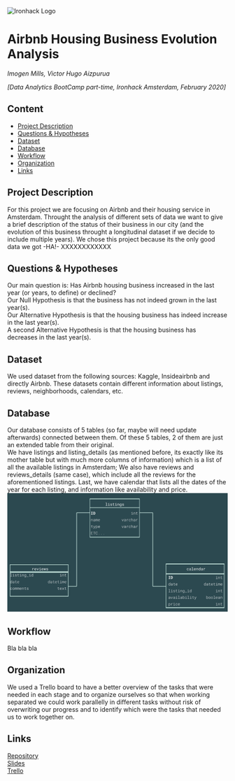 <img src="https://bit.ly/2VnXWr2" alt="Ironhack Logo" width="100"/>

# Airbnb Housing Business Evolution Analysis
*Imogen Mills, Victor Hugo Aizpurua*

*[Data Analytics BootCamp part-time, Ironhack Amsterdam, February 2020]*

## Content
- [Project Description](#project-description)
- [Questions & Hypotheses](#questions-hypotheses)
- [Dataset](#dataset)
- [Database](#database)
- [Workflow](#workflow)
- [Organization](#organization)
- [Links](#links)


## Project Description
For this project we are focusing on Airbnb and their housing service in Amsterdam. Throught the analysis of different sets of data we want to give a brief description of the status of their business in our city (and the evolution of this business throught a longitudinal dataset if we decide to include multiple years). We chose this project because its the only good data we got -HA!- XXXXXXXXXXXX

## Questions & Hypotheses
<!-- What are the questions you would like to answer with your analysis? What did you feel were the answers to those questions before answering them with data? -->
Our main question is: Has Airbnb housing business increased in the last year (or years, to define) or declined?  
Our Null Hypothesis is that the business has not indeed grown in the last year(s).  
Our Alternative Hypothesis is that the housing business has indeed increase in the last year(s).  
A second Alternative Hypothesis is that the housing business has decreases in the last year(s).

<!-- We cannot talk much about the quality of the service since the reviews dont have any points, its just the text :( -->
## Dataset
We used dataset from the following sources: Kaggle, Insideairbnb and directly Airbnb.
These datasets contain different information about listings, reviews, neighborhoods, calendars, etc.

## Database
Our database consists of 5 tables (so far, maybe will need update afterwards) connected between them. Of these 5 tables, 2 of them are just an extended table from their original.  
We have listings and listing_details (as mentioned before, its exactly like its mother table but with much more columns of information) which is a list of all the available listings in Amsterdam; We also have reviews and reviews_details (same case), which include all the reviews for the aforementioned listings. Last, we have calendar that lists all the dates of the year for each listing, and information like availability and price.
![Database diagram](images/db_diagram.png)

## Workflow
<!-- Outline the workflow you used in your project. What are the steps you went through? -->
Bla bla bla

## Organization
We used a Trello board to have a better overview of the tasks that were needed in each stage and to organize ourselves so that when working separated we could work parallelly in different tasks without risk of overwriting our progress and to identify which were the tasks that needed us to work together on.

## Links
[Repository](https://github.com/vaiz-foleon/Project_2_Amsterdam_dataptams2020)  
[Slides](https://slides.com/)  
[Trello](https://trello.com/b/p2i8mqWY/ironhack-project-airbnb)  
